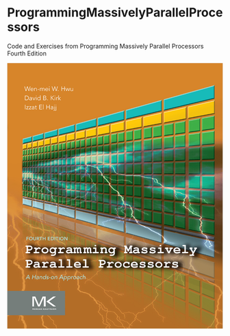 # ProgrammingMassivelyParallelProcessors
Code and Exercises from Programming Massively Parallel Processors Fourth Edition

![alt text](https://github.com/matt-x86/ProgrammingMassivelyParallelProcessors/blob/main/book_cover.PNG?raw=true)
